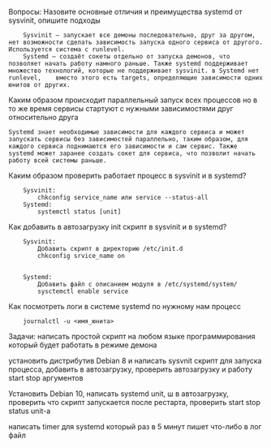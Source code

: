 Вопросы:
Назовите основные отличия и преимущества systemd от sysvinit, опишите подходы

		Sysvinit – запускает все демоны последовательно, друг за другом, нет возможности сделать зависимость запуска одного сервиса от другого. Используется система с runlevel.
		Systemd – создаёт сокеты отдельно от запуска демонов, что позволяет начать работу намного раньше. Также systemd поддерживает множество технологий, которые не поддерживает sysvinit. в Systemd нет runlevel, 	вместо этого есть targets, определяющие зависимости одних юнитов от других.


Каким образом происходит параллельный запуск всех процессов но в то же время сервисы стартуют с нужными зависимостями друг относительно друга

	Systemd знает необходимые зависимости для каждого сервиса и может запускать сервисы без зависимостей параллельно, таким образом, для каждого сервиса поднимаются его зависимости и сам сервис. Также systemd может заранее создать сокет для сервиса, что позволит начать работу всей системы раньше.

Каким образом проверить работает процесс в sysvinit и в systemd?
	
		Sysvinit: 
			chkconfig service_name или service --status-all
		Systemd: 
			systemctl status [unit]


Как добавить в автозагрузку init скрипт в sysvinit и в systemd?
		
		Sysvinit:
			Добавить скрипт в директорию /etc/init.d
			chkconfig srvice_name on


		Systemd:
			Добавить файл с описанием модуля в /etc/systemd/system/
			sysctemctl enable service

Как посмотреть логи в системе systemd по нужному нам процесс

		journalctl -u <имя_юнита>

Задачи:
написать простой скрипт на любом языке программирования который будет работать в режиме демона

установить дистрибутив Debian 8 и написать sysvnit скрипт для запуска процесса, добавить в автозагрузку, проверить автозагрузку и работу start stop аргументов

Установить Debian 10, написать systemd unit, ш в автозагрузку, проверить что скрипт запускается после рестарта, проверить start stop status unit-а


написать timer для systemd который раз в 5 минут пишет что-либо в лог файл